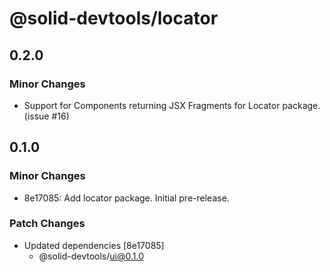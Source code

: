 # @solid-devtools/locator

## 0.2.0

### Minor Changes

- Support for Components returning JSX Fragments for Locator package. (issue #16)

## 0.1.0

### Minor Changes

- 8e17085: Add locator package. Initial pre-release.

### Patch Changes

- Updated dependencies [8e17085]
  - @solid-devtools/ui@0.1.0
